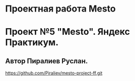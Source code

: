 # Проектная работа Mesto

# Проект №5 "Mesto". Яндекс Практикум.

## Автор Пиралиев Руслан.

https://github.com/Piraliev/mesto-project-ff.git

